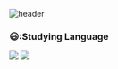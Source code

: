![header](https://capsule-render.vercel.app/api?type=wave&color=gradient&height=300&section=header&text=ChoiHaeun%20&fontSize=90)
### 😃:Studying Language
<img src="https://img.shields.io/badge/Java-007396?style=flat-square&logo=java&logoColor=black"/>
<img src="https://img.shields.io/badge/C-A8B9CC?style=flat-square&logo=C&logoColor=black"/>
